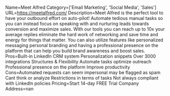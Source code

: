 Name=Meet Alfred
Category=['Email Marketing', 'Social Media', 'Sales']
URL=https://meetalfred.com/
Description=Meet Alfred is the perfect tool to have your outbound effort on auto-pilot! Automate tedious manual tasks so you can instead focus on speaking with and nurturing leads towards conversion and maximize sales. With our tools you can reach up to 10x your average replies eliminate the hard work of networking and save time and energy for things that matter. You can also utilize features like personalized messaging personal branding and having a professional presence on the platform that can help you build brand awareness and boost sales.
Pros=Built-in LinkedIn CRM system Personalization snippets Over 3000 integrations Structures & Flexibility Automate tasks optimize outreach Professional presence on the platform Improve productivity
Cons=Automated requests can seem impersonal may be flagged as spam Cant think or analyze Restrictions in terms of tasks Not always compliant with LinkedIn policies
Pricing=Start 14-day FREE Trial
Company Address=nan

